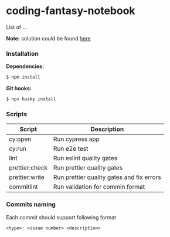# coding-fantasy-notebook

List of ...

**Note:** solution could be found [here](SOLUTIONS.md)

### Installation

**Dependencies:**

```bash
$ npm install
```

**Git hooks:**

```bash
$ npx husky install
```

### Scripts

| Script         | Description                               |
| -------------- | ----------------------------------------- |
| cy:open        | Run cypress app                           |
| cy:run         | Run e2e test                              |
| lint           | Run eslint quality gates                  |
| prettier:check | Run prettier quality gates                |
| prettier:write | Run prettier quality gates and fix errors |
| commitlint     | Run validation for commin format          |

### Commits naming

Each commit should support following format

`<type>: <issue number> <description>`
